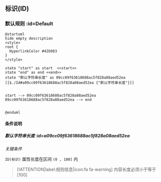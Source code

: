 ## 标识(ID) <!-- {docsify-ignore-all} -->

   

### 默认规则 :id=Default

```plantuml
@startuml
hide empty description
<style>
root {
  HyperlinkColor #42b983
}
</style>

state "start" as start  <<start>>
state "end" as end <<end>>
state "默认字符串长度" as 09cc09f63618688ac5f828a08aed52ea [[$./Id#a09cc09f63618688ac5f828a08aed52ea {"默认字符串长度"}]]


start --> 09cc09f63618688ac5f828a08aed52ea 
09cc09f63618688ac5f828a08aed52ea --> end 


@enduml
```

#### 条件说明

##### 默认字符串长度 :id=a09cc09f63618688ac5f828a08aed52ea


*关键条件*


`ID(标识)` 属性长度在区间 `(0 , 100]` 内

> [!ATTENTION|label:规则信息|icon:fa fa-warning]
> 内容长度必须小于等于[100]







